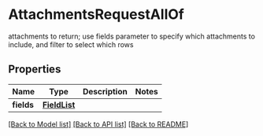# AttachmentsRequestAllOf

attachments to return; use fields parameter to specify which attachments to include, and filter to select which rows

## Properties
Name | Type | Description | Notes
------------ | ------------- | ------------- | -------------
**fields** | [**FieldList**](FieldList.md) |  | 

[[Back to Model list]](../README.md#documentation-for-models) [[Back to API list]](../README.md#documentation-for-api-endpoints) [[Back to README]](../README.md)


